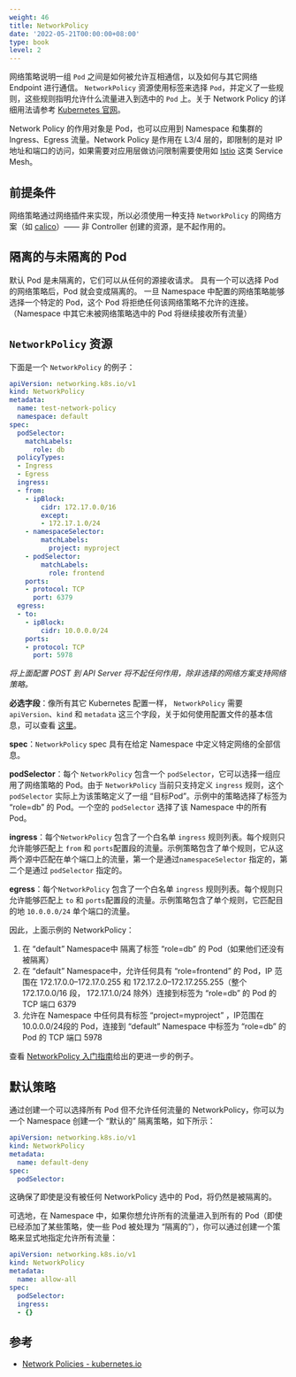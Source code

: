 ```yaml
---
weight: 46
title: NetworkPolicy
date: '2022-05-21T00:00:00+08:00'
type: book
level: 2
---
```


网络策略说明一组 `Pod` 之间是如何被允许互相通信，以及如何与其它网络 Endpoint 进行通信。 `NetworkPolicy` 资源使用标签来选择 `Pod`，并定义了一些规则，这些规则指明允许什么流量进入到选中的 `Pod` 上。关于 Network Policy 的详细用法请参考 [Kubernetes 官网](https://kubernetes.io/docs/concepts/services-networking/network-policies/)。

Network Policy 的作用对象是 Pod，也可以应用到 Namespace 和集群的 Ingress、Egress 流量。Network Policy 是作用在 L3/4 层的，即限制的是对 IP 地址和端口的访问，如果需要对应用层做访问限制需要使用如 [Istio](https://istio.io) 这类 Service Mesh。

## 前提条件

网络策略通过网络插件来实现，所以必须使用一种支持 `NetworkPolicy` 的网络方案（如 [calico](https://www.projectcalico.org/)）—— 非 Controller 创建的资源，是不起作用的。

## 隔离的与未隔离的 Pod

默认 Pod 是未隔离的，它们可以从任何的源接收请求。 具有一个可以选择 Pod 的网络策略后，Pod 就会变成隔离的。 一旦 Namespace 中配置的网络策略能够选择一个特定的 Pod，这个 Pod 将拒绝任何该网络策略不允许的连接。（Namespace 中其它未被网络策略选中的 Pod 将继续接收所有流量）

## `NetworkPolicy` 资源

下面是一个 `NetworkPolicy` 的例子：

```yaml
apiVersion: networking.k8s.io/v1
kind: NetworkPolicy
metadata:
  name: test-network-policy
  namespace: default
spec:
  podSelector:
    matchLabels:
      role: db
  policyTypes:
  - Ingress
  - Egress
  ingress:
  - from:
    - ipBlock:
        cidr: 172.17.0.0/16
        except:
        - 172.17.1.0/24
    - namespaceSelector:
        matchLabels:
          project: myproject
    - podSelector:
        matchLabels:
          role: frontend
    ports:
    - protocol: TCP
      port: 6379
  egress:
  - to:
    - ipBlock:
        cidr: 10.0.0.0/24
    ports:
    - protocol: TCP
      port: 5978
```

*将上面配置 POST 到 API Server 将不起任何作用，除非选择的网络方案支持网络策略。*

**必选字段**：像所有其它 Kubernetes 配置一样， `NetworkPolicy` 需要 `apiVersion`、`kind` 和 `metadata` 这三个字段，关于如何使用配置文件的基本信息，可以查看 [这里](https://kubernetes.io/docs/user-guide/configuring-containers)。

**spec**：`NetworkPolicy` spec 具有在给定 Namespace 中定义特定网络的全部信息。

**podSelector**：每个 `NetworkPolicy` 包含一个 `podSelector`，它可以选择一组应用了网络策略的 Pod。由于 `NetworkPolicy` 当前只支持定义 `ingress` 规则，这个 `podSelector` 实际上为该策略定义了一组 “目标Pod”。示例中的策略选择了标签为 “role=db” 的 Pod。一个空的 `podSelector` 选择了该 Namespace 中的所有 Pod。

**ingress**：每个`NetworkPolicy` 包含了一个白名单 `ingress` 规则列表。每个规则只允许能够匹配上 `from` 和 `ports`配置段的流量。示例策略包含了单个规则，它从这两个源中匹配在单个端口上的流量，第一个是通过`namespaceSelector` 指定的，第二个是通过 `podSelector` 指定的。

**egress**：每个`NetworkPolicy` 包含了一个白名单 `ingress` 规则列表。每个规则只允许能够匹配上 `to` 和 `ports`配置段的流量。示例策略包含了单个规则，它匹配目的地 `10.0.0.0/24` 单个端口的流量。

因此，上面示例的 NetworkPolicy：

1. 在 “default” Namespace中 隔离了标签 “role=db” 的 Pod（如果他们还没有被隔离）
2. 在 “default” Namespace中，允许任何具有 “role=frontend” 的 Pod，IP 范围在  172.17.0.0–172.17.0.255 和 172.17.2.0–172.17.255.255（整个 172.17.0.0/16 段， 172.17.1.0/24 除外）连接到标签为 “role=db” 的 Pod 的 TCP 端口 6379
3. 允许在 Namespace 中任何具有标签 “project=myproject” ，IP范围在10.0.0.0/24段的 Pod，连接到 “default” Namespace 中标签为 “role=db” 的 Pod 的 TCP 端口 5978

查看 [NetworkPolicy 入门指南](https://kubernetes.io/docs/getting-started-guides/network-policy/walkthrough)给出的更进一步的例子。

## 默认策略

通过创建一个可以选择所有 Pod 但不允许任何流量的 NetworkPolicy，你可以为一个 Namespace 创建一个 “默认的” 隔离策略，如下所示：

```yaml
apiVersion: networking.k8s.io/v1
kind: NetworkPolicy
metadata:
  name: default-deny
spec:
  podSelector:
```

这确保了即使是没有被任何 NetworkPolicy 选中的 Pod，将仍然是被隔离的。

可选地，在 Namespace 中，如果你想允许所有的流量进入到所有的 Pod（即使已经添加了某些策略，使一些 Pod 被处理为 “隔离的”），你可以通过创建一个策略来显式地指定允许所有流量：

```yaml
apiVersion: networking.k8s.io/v1
kind: NetworkPolicy
metadata:
  name: allow-all
spec:
  podSelector:
  ingress:
  - {}
```
## 参考

- [Network Policies - kubernetes.io](https://kubernetes.io/docs/concepts/services-networking/network-policies/)
